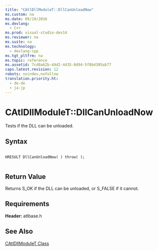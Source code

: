 ```yaml
---
title: "CAtlDllModuleT::DllCanUnloadNow"
ms.custom: na
ms.date: 09/19/2016
ms.devlang: 
  - C++
ms.prod: visual-studio-dev14
ms.reviewer: na
ms.suite: na
ms.technology: 
  - devlang-cpp
ms.tgt_pltfrm: na
ms.topic: reference
ms.assetid: 7cd8a62b-d4d2-4435-8d94-5f8b4305ab77
caps.latest.revision: 12
robots: noindex,nofollow
translation.priority.ht: 
  - de-de
  - ja-jp
---
```

# CAtlDllModuleT::DllCanUnloadNow
Tests if the DLL can be unloaded.  
  
## Syntax  
  
```  
  
HRESULT DllCanUnloadNow( ) throw( );  
  
```  
  
## Return Value  
 Returns S_OK if the DLL can be unloaded, or S_FALSE if it cannot.  
  
## Requirements  
 **Header:** atlbase.h  
  
## See Also  
 [CAtlDllModuleT Class](../vs140/CAtlDllModuleT-Class.md)